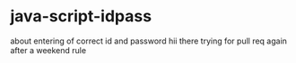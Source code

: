 # java-script-idpass
about entering of correct id and password 
hii there trying for pull req again after a weekend
rule 
